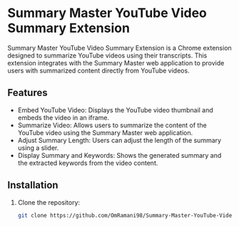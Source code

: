 # Summary Master YouTube Video Summary Extension

Summary Master YouTube Video Summary Extension is a Chrome extension designed to summarize YouTube videos using their transcripts. This extension integrates with the Summary Master web application to provide users with summarized content directly from YouTube videos.

## Features

- Embed YouTube Video: Displays the YouTube video thumbnail and embeds the video in an iframe.
- Summarize Video: Allows users to summarize the content of the YouTube video using the Summary Master web application.
- Adjust Summary Length: Users can adjust the length of the summary using a slider.
- Display Summary and Keywords: Shows the generated summary and the extracted keywords from the video content.

## Installation

1. Clone the repository:

   ```bash
   git clone https://github.com/OmRamani98/Summary-Master-YouTube-Video-Summary-Extension.git
